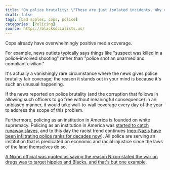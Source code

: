 ```yaml
---
title: "On police brutality: \"These are just isolated incidents. Why don't they report on good cops?\""
draft: false
tags: [bad apples, cops, police]
categories: [Policing]
source: https://blacksocialists.us/
---
```


Cops already have overwhelmingly positive media coverage.  
  
For example, news outlets typically says things like "suspect was killed in a police-involved shooting" rather than "police shot an unarmed and compliant civilian."  
  
It's actually a vanishingly rare circumstance where the news gives police brutality fair coverage; the reason it stands out in your mind is because it's such an unusual happening.  
  
If the news reported on police brutality (and the corruption that follows in allowing such officers to go free without meaningful consequence) in an unbiased manner, it would take wall-to-wall coverage every day of the year to address the scope of this problem.  
  
Furthermore, policing as an institution in America is founded on white supremacy. Policing as an institution in America was [started to catch runaway slaves](https://plsonline.eku.edu/insidelook/brief-history-slavery-and-origins-american-policing), and to this day the racist trend continues ([neo-Nazis have been infiltrating police ranks for decades now](https://www.pbs.org/newshour/nation/fbi-white-supremacists-in-law-enforcement)). All police are serving an institution that is predicated on economic and racial injustice since the laws of the land themselves do so.  
  
[A Nixon official was quoted as saying the reason Nixon stated the war on drugs was to target hippies and Blacks, and that's but one example](https://www.cnn.com/2016/03/23/politics/john-ehrlichman-richard-nixon-drug-war-blacks-hippie/index.html).

